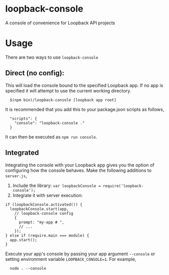 # loopback-console
A console of convenience for Loopback API projects

# Usage

There are two ways to use `loopback-console`

## Direct (no config):

This will load the console bound to the specified Loopback app. If no app is specified
it will attempt to use the current working directory.

```
  $(npm bin)/loopback-console [loopback app root]
```

It is recommended that you add this to your package.json scripts as follows,
```
  "scripts": {
    "console": "loopback-console ."
  }
```

It can then be executed as `npm run console`.

## Integrated

Integrating the console with your Loopback app gives you the option of configuring
how the console behaves. Make the following additions to `server.js`,

1. Include the library: `var loopbackConsole = require('loopback-console');`
2. Integrate it with server execution:
```
if (loopbackConsole.activated()) {
  loopbackConsole.start(app,
    // loopback-console config
    {
      prompt: "my-app # ",
      // ...
    });
} else if (require.main === module) {
  app.start();
}
```

Execute your app's console by passing your app argument `--console` or setting environment variable `LOOPBACK_CONSOLE=1`. For example,
```
  node . --console
```
